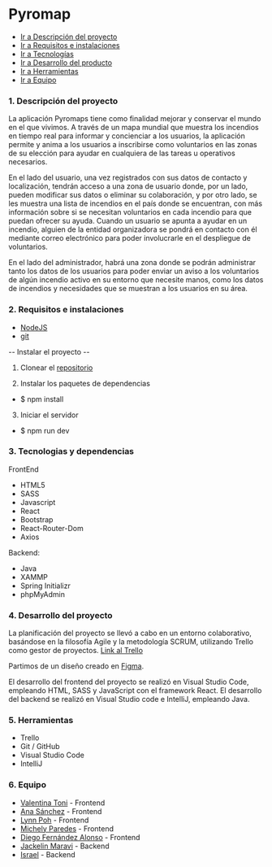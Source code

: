 # Pyromap

- [Ir a Descripción del proyecto](#1-descripción-del-proyecto)
- [Ir a Requisitos e instalaciones](#2-requisitos-e-instalaciones)
- [Ir a Tecnologías](#3-tecnologias)
- [Ir a Desarrollo del producto](#4-desarrollo-del-proyecto)
- [Ir a Herramientas](#5-herramientas)
- [Ir a Equipo](#6-equipo)


### 1. Descripción del proyecto

La aplicación Pyromaps tiene como finalidad mejorar y conservar el mundo en el que vivimos. A través de un mapa mundial que muestra los incendios en tiempo real para informar y concienciar a los usuarios, la aplicación permite y anima a los usuarios a inscribirse como voluntarios en las zonas de su elección para ayudar en cualquiera de las tareas u operativos necesarios.

En el lado del usuario, una vez registrados con sus datos de contacto y localización, tendrán acceso a una zona de usuario donde, por un lado, pueden modificar sus datos o eliminar su colaboración, y por otro lado, se les muestra una lista de incendios en el país donde se encuentran, con más información sobre si se necesitan voluntarios en cada incendio para que puedan ofrecer su ayuda. Cuando un usuario se apunta a ayudar en un incendio, alguien de la entidad organizadora se pondrá en contacto con él mediante correo electrónico para poder involucrarle en el despliegue de voluntarios.

En el lado del administrador, habrá una zona donde se podrán administrar tanto los datos de los usuarios para poder enviar un aviso a los voluntarios de algún incendio activo en su entorno que necesite manos, como los datos de incendios y necesidades que se muestran a los usuarios en su área.

### 2. Requisitos e instalaciones

- [NodeJS](https://nodejs.org)
- [git](https://git-scm.com/downloads)

-- Instalar el proyecto --
1. Clonear el [repositorio](https://github.com/tursdlc/PyroMap-front.git)

2. Instalar los paquetes de dependencias
- $ npm install

3. Iniciar el servidor
- $ npm run dev


### 3. Tecnologias y dependencias

FrontEnd
- HTML5
- SASS
- Javascript
- React
- Bootstrap
- React-Router-Dom
- Axios

Backend:
- Java
- XAMMP
- Spring Initializr
- phpMyAdmin


### 4. Desarrollo del proyecto

La planificación del proyecto se llevó a cabo en un entorno colaborativo, basándose en la filosofía Agile y la metodología SCRUM, utilizando Trello como gestor de proyectos. [Link al Trello](https://trello.com/invite/b/Hba9S8Lo/ATTI1e73381fc3b79891a787ccd3b43b674048B9572D/pyromap-group-5-hackathon2024)

Partimos de un diseño creado en [Figma](https://www.figma.com/design/VxRTHsoenToYOUdBMCJNFQ/PyroMap?node-id=0-1&t=2nNlJxAzZHCQPLAY-0).

El desarrollo del frontend del proyecto se realizó en Visual Studio Code, empleando HTML, SASS y JavaScript con el framework React. 
El desarrollo del backend se realizó en Visual Studio code e IntelliJ, empleando Java. 


### 5. Herramientas

- Trello
- Git / GitHub
- Visual Studio Code
- IntelliJ

### 6. Equipo

- [Valentina Toni](https://github.com/ItalianCookieMonster) - Frontend
- [Ana Sánchez](https://github.com/tursdlc) - Frontend
- [Lynn Poh](https://github.com/Dpoetess) - Frontend
- [Michely Paredes](https://github.com/Michely05) - Frontend
- [Diego Fernández Alonso](https://github.com/diegofdez56) - Frontend
- [Jackelin Maravi](https://github.com/JackS1718) - Backend
- [Israel](https://github.com/israelcs13) - Backend
